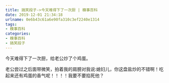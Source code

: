 ```yaml
---
title: 搞笑段子->今天难得下了一次厨 | 糗事百科
date: 2019-12-01 21:34:18
urlname: 0e6b43c61a6e90fa310c3ef2240e1314
tags: 
- 糗事百科
categories:
- 糗事百科
- 搞笑段子
---
```

今天难得下了一次厨，给老公炒了个鸡蛋。

老公尝过之后面带微笑，拍着我的肩膀对我说:媳妇儿，你这盘盐炒的不错啊！吃起来还有鸡蛋的香气呢！！！！我要不要掐死他？



